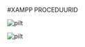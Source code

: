#XAMPP PROCEDUURID

![pilt](https://github.com/user-attachments/assets/ed18bd87-966b-4f6e-9cd6-a09e2206d118)


![pilt](https://github.com/user-attachments/assets/b24ad7c6-9043-4840-a503-d412f75e7d44)
